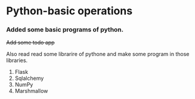 # Python-basic operations

### Added some basic programs of python.

~~Add some todo app~~

Also read read some librarire of pythone and make some program in those libraries.
1. Flask
2. Sqlalchemy
3. NumPy
4. Marshmallow


